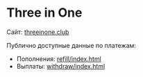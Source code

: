Three in One
============
Сайт: [threeinone.club](https://www.threeinone.club/)

Публично доступные данные по платежам:
* Пополнения: [refill/index.html](https://cdn.rawgit.com/kamikadzedead/threeinone.club/7dd4f85229a982a05ad6548a1076ecf9e9e0b9d7/refill/)
* Выплаты: [withdraw/index.html](https://raw.githubusercontent.com/kamikadzedead/threeinone.club/7dd4f85229a982a05ad6548a1076ecf9e9e0b9d7/withdraw/00030.html)
